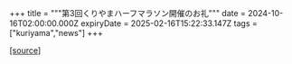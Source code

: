 +++
title = """第3回くりやまハーフマラソン開催のお礼"""
date = 2024-10-16T02:00:00.000Z
expiryDate = 2025-02-16T15:22:33.147Z
tags = ["kuriyama","news"]
+++


[[source]](https://www.town.kuriyama.hokkaido.jp/site/kuriyama-harf/29147.html)
